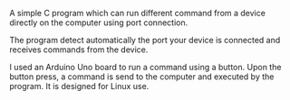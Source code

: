 A simple C program which can run different command from a device directly on the computer using port connection.

The program detect automatically the port your device is connected and receives commands from the device.

I used an Arduino Uno board to run a command using a button. Upon the button press, a command is send to the computer and executed
by the program.
It is designed for Linux use.
